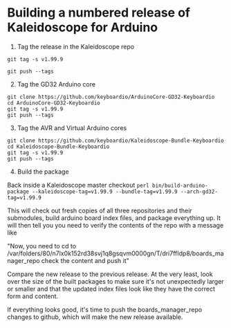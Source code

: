 # Building a numbered release of Kaleidoscope for Arduino

1. Tag the release in the Kaleidoscope repo

```git tag -s v1.99.9```


```git push --tags```


2. Tag the GD32 Arduino core
```
git clone https://github.com/keyboardio/ArduinoCore-GD32-Keyboardio
cd ArduinoCore-GD32-Keyboardio
git tag -s v1.99.9
git push --tags
```

3. Tag the AVR and Virtual Arduino cores

```
git clone https://github.com/keyboardio/Kaleidoscope-Bundle-Keyboardio
cd Kaleidoscope-Bundle-Keyboardio
git tag -s v1.99.9
git push --tags
```


4. Build the package

Back inside a Kaleidoscope master checkout
```perl bin/build-arduino-package --kaleidoscope-tag=v1.99.9 --bundle-tag=v1.99.9 --arch-gd32-tag=v1.99.9```

This will check out fresh copies of all three repositories and their submodules, build arduino board index files, and package everything up. It will then tell you you need to verify the contents of the repo with a message like 

"Now, you need to cd to /var/folders/80/n7lx0k152rd38svj1q8gsqvm0000gn/T/dri7ffIdp8/boards_manager_repo check the content and push it"

Compare the new release to the previous release. At the very least, look over the size of the built packages to make sure it's not unexpectedly larger or smaller and that the updated index files look like they have the correct form and content.

If everything looks good, it's time to push the boards_manager_repo changes to github, which will make the new release available.
